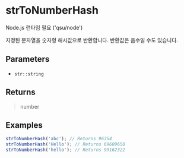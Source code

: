 # strToNumberHash <Badge type="tip" text="JavaScript" /><Badge type="info" text="Dart" />

<span class="node-required">Node.js 런타임 필요 ('qsu/node')</span>

지정된 문자열을 숫자형 해시값으로 반환합니다. 반환값은 음수일 수도 있습니다.

## Parameters

- `str::string`

## Returns

> number

## Examples

```javascript
strToNumberHash('abc'); // Returns 96354
strToNumberHash('Hello'); // Returns 69609650
strToNumberHash('hello'); // Returns 99162322
```
